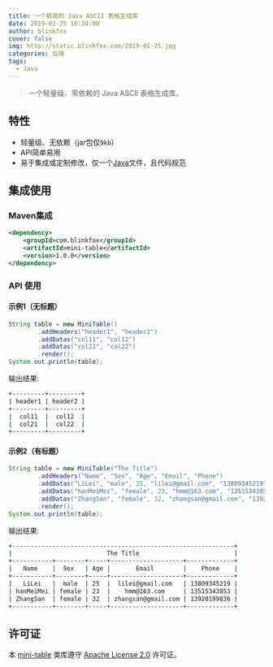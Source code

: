 ```yaml
---
title: 一个极简的 Java ASCII 表格生成库
date: 2019-01-25 10:34:00
author: blinkfox
cover: false
img: http://static.blinkfox.com/2019-01-25.jpg
categories: 后端
tags:
  - Java
---
```


> 一个轻量级、零依赖的 Java ASCII 表格生成库。

## 特性

- 轻量级、无依赖（jar包仅`9kb`）
- API简单易用
- 易于集成或定制修改，仅一个[Java](https://github.com/blinkfox/mini-table/blob/master/src/main/java/com/blinkfox/minitable/MiniTable.java)文件，且代码规范

## 集成使用

### Maven集成

```xml
<dependency>
    <groupId>com.blinkfox</groupId>
    <artifactId>mini-table</artifactId>
    <version>1.0.0</version>
</dependency>
```

### API 使用

#### 示例1（无标题）

```java
String table = new MiniTable()
        .addHeaders("header1", "header2")
        .addDatas("col11", "col12")
        .addDatas("col21", "col22")
        .render();
System.out.println(table);
```

输出结果:

```bash
+---------+---------+
| header1 | header2 |
+---------+---------+
|  col11  |  col12  |
|  col21  |  col22  |
+---------+---------+
```

#### 示例2（有标题）

```java
String table = new MiniTable("The Title")
        .addHeaders("Name", "Sex", "Age", "Email", "Phone")
        .addDatas("LiLei", "male", 25, "lilei@gmail.com", "13809345219")
        .addDatas("hanMeiMei", "female", 23, "hmm@163.com", "13515343853")
        .addDatas("ZhangSan", "female", 32, "zhangsan@gmail.com", "13920199836")
        .render();
System.out.println(table);
```

输出结果:

```bash
+-------------------------------------------------------------+
|                          The Title                          |
+-----------+--------+-----+--------------------+-------------+
|   Name    |  Sex   | Age |       Email        |    Phone    |
+-----------+--------+-----+--------------------+-------------+
|   LiLei   |  male  | 25  |  lilei@gmail.com   | 13809345219 |
| hanMeiMei | female | 23  |    hmm@163.com     | 13515343853 |
| ZhangSan  | female | 32  | zhangsan@gmail.com | 13920199836 |
+-----------+--------+-----+--------------------+-------------+
```

## 许可证

本 [mini-table](https://github.com/blinkfox/mini-table) 类库遵守 [Apache License 2.0](http://www.apache.org/licenses/LICENSE-2.0) 许可证。
